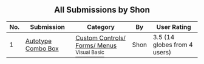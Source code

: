 ﻿<div align="center">

## All Submissions by Shon

</div>

No.  | Submission | Category | By   | User Rating
---- | ---------- | -------- | ---- | -----------
1 | [Autotype Combo Box<br />](https://github.com/Planet-Source-Code/shon-autotype-combo-box__1-6087) | [Custom Controls/ Forms/  Menus<br /><sup>Visual Basic</sup>](../ByCategory/custom-controls-forms-menus__1-4.md) | Shon | 3.5 (14 globes from 4 users)
